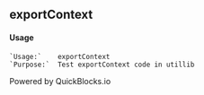 ## exportContext

#### Usage

    `Usage:`    exportContext
    `Purpose:`  Test exportContext code in utillib

Powered by QuickBlocks.io
